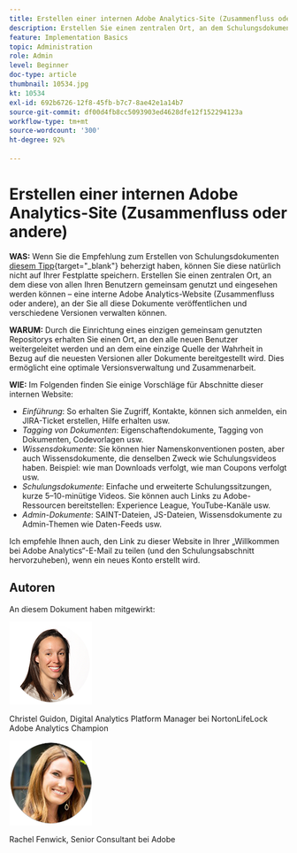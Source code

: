 ```yaml
---
title: Erstellen einer internen Adobe Analytics-Site (Zusammenfluss oder andere)
description: Erstellen Sie einen zentralen Ort, an dem Schulungsdokumente von allen Ihren Benutzern gemeinsam genutzt und eingesehen werden können.
feature: Implementation Basics
topic: Administration
role: Admin
level: Beginner
doc-type: article
thumbnail: 10534.jpg
kt: 10534
exl-id: 692b6726-12f8-45fb-b7c7-8ae42e1a14b7
source-git-commit: df00d4fb8cc5093903ed4628dfe12f152294123a
workflow-type: tm+mt
source-wordcount: '300'
ht-degree: 92%

---
```


# Erstellen einer internen Adobe Analytics-Site (Zusammenfluss oder andere)

**WAS:** Wenn Sie die Empfehlung zum Erstellen von Schulungsdokumenten [diesem Tipp](create-basic-videos-and-training.md){target="_blank"} beherzigt haben, können Sie diese natürlich nicht auf Ihrer Festplatte speichern. Erstellen Sie einen zentralen Ort, an dem diese von allen Ihren Benutzern gemeinsam genutzt und eingesehen werden können – eine interne Adobe Analytics-Website (Zusammenfluss oder andere), an der Sie all diese Dokumente veröffentlichen und verschiedene Versionen verwalten können.

**WARUM:** Durch die Einrichtung eines einzigen gemeinsam genutzten Repositorys erhalten Sie einen Ort, an den alle neuen Benutzer weitergeleitet werden und an dem eine einzige Quelle der Wahrheit in Bezug auf die neuesten Versionen aller Dokumente bereitgestellt wird. Dies ermöglicht eine optimale Versionsverwaltung und Zusammenarbeit.

**WIE:** Im Folgenden finden Sie einige Vorschläge für Abschnitte dieser internen Website:

* _Einführung_: So erhalten Sie Zugriff, Kontakte, können sich anmelden, ein JIRA-Ticket erstellen, Hilfe erhalten usw.
* _Tagging von Dokumenten_: Eigenschaftendokumente, Tagging von Dokumenten, Codevorlagen usw.
* _Wissensdokumente_: Sie können hier Namenskonventionen posten, aber auch Wissensdokumente, die denselben Zweck wie Schulungsvideos haben. Beispiel: wie man Downloads verfolgt, wie man Coupons verfolgt usw.
* _Schulungsdokumente_: Einfache und erweiterte Schulungssitzungen, kurze 5–10-minütige Videos. Sie können auch Links zu Adobe-Ressourcen bereitstellen: Experience League, YouTube-Kanäle usw.
* _Admin-Dokumente_: SAINT-Dateien, JS-Dateien, Wissensdokumente zu Admin-Themen wie Daten-Feeds usw.

Ich empfehle Ihnen auch, den Link zu dieser Website in Ihrer „Willkommen bei Adobe Analytics“-E-Mail zu teilen (und den Schulungsabschnitt hervorzuheben), wenn ein neues Konto erstellt wird.


## Autoren

An diesem Dokument haben mitgewirkt:

![Christel Guidon](assets/Christel-Headshot-150.png)

Christel Guidon, Digital Analytics Platform Manager bei NortonLifeLock
Adobe Analytics Champion

![Rachel Fenwick](assets/Rachel-Fenwick-150.png)

Rachel Fenwick, Senior Consultant bei Adobe
